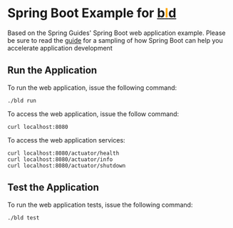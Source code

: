 # Spring Boot Example for [b<span style="color:orange">l</span>d](https://rife2.com/bld)

Based on the Spring Guides' Spring Boot web application example. Please be sure to read the [guide](https://github.com/spring-guides/gs-spring-boot) for a sampling of how Spring Boot can help you accelerate application development 

## Run the Application

To run the web application, issue the following command:

```
./bld run
```

To access the web application, issue the follow command:

```
curl localhost:8080
```

To access the web application services:

```
curl localhost:8080/actuator/health
curl localhost:8080/actuator/info
curl localhost:8080/actuator/shutdown
```

## Test the Application

To run the web application tests, issue the following command:

```
./bld test
```
